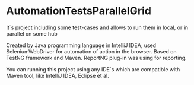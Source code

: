 # AutomationTestsParallelGrid
It`s project including some test-cases and allows to run them in local, or in parallel on some hub

Created by Java programming language in IntelliJ IDEA, used SeleniumWebDriver for automation of action in the browser.
Based on TestNG framework and Maven.
ReportNG plug-in was using for reporting.

You can running this project using any IDE`s which are compatible with Maven tool, like IntelliJ IDEA, Eclipse et al.
